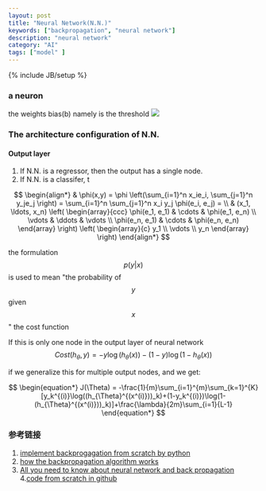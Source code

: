 ```yaml
---
layout: post
title: "Neural Network(N.N.)"
keywords: ["backpropagation", "neural network"]
description: "neural network"
category: "AI"
tags: ["model" ]
---
```

{% include JB/setup %}


###  a neuron
the weights bias(b) namely is the threshold
<img src="{{IMAGE_PATH}}/neuron.png" height="" width="" />


### The architecture configuration of N.N.

####  Output layer

1. If N.N. is a regressor, then the output has a single node. 
2. If N.N. is a classifer, t


$$
\begin{align*}
  & \phi(x,y) = \phi \left(\sum_{i=1}^n x_ie_i, \sum_{j=1}^n y_je_j \right)
    = \sum_{i=1}^n \sum_{j=1}^n x_i y_j \phi(e_i, e_j) = \\
      & (x_1, \ldots, x_n) \left( \begin{array}{ccc}
            \phi(e_1, e_1) & \cdots & \phi(e_1, e_n) \\
                  \vdots & \ddots & \vdots \\
                        \phi(e_n, e_1) & \cdots & \phi(e_n, e_n)
                            \end{array} \right)
        \left( \begin{array}{c}
              y_1 \\
                    \vdots \\
                          y_n
                              \end{array} \right)
        \end{align*}
$$


the formulation $$ p(y \vert x) $$ is used to mean "the probability of $$y$$ given $$x$$ "
the cost function



If this is only one node in the output layer of neural network
$$
\begin{equation}
Cost(h_{\theta},y) = -y\log( h_{\theta}(x)) - (1-y)\log(1-h_{\theta}(x)) 
\end{equation}
$$

if we generalize this for multiple output nodes, and we get:

$$
\begin{equation*}
J(\Theta) = -\frac{1}{m}\sum_{i=1}^{m}\sum_{k=1}^{K}[y_k^{(i)}\log((h_{\Theta}^{(x^(i)}))_k)+(1-y_k^{(i)})\log(1-(h_{\Theta}^{(x^(i)}))_k)]+\frac{\lambda}{2m}\sum_{i=1}{L-1}
\end{equation*} $$






### 参考链接
1. [implement backprogagation from scratch by python](https://machinelearningmastery.com/implement-backpropagation-algorithm-scratch-python/)
2. [how the backpropagation algorithm works](http://neuralnetworksanddeeplearning.com/chap2.html)
3. [All you need to know about neural network and back propagation](https://towardsdatascience.com/everything-you-need-to-know-about-neural-networks-and-backpropagation-machine-learning-made-easy-e5285bc2be3a)
4.[code from scratch in github](https://github.com/slip-slap/AI/tree/master/bp)
